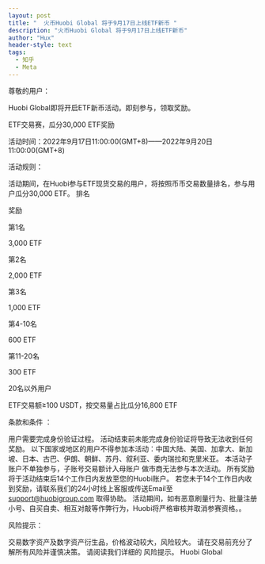 ```yaml
---
layout: post
title: "  火币Huobi Global 将于9月17日上线ETF新币 "
description: "火币Huobi Global 将于9月17日上线ETF新币"
author: "Hux"
header-style: text
tags:
  - 知乎
  - Meta
---
```



尊敬的用户：

Huobi Global即将开启ETF新币活动。即刻参与，领取奖励。

ETF交易赛，瓜分30,000 ETF奖励

活动时间：2022年9月17日11:00:00(GMT+8)——2022年9月20日11:00:00(GMT+8)

活动规则：

活动期间，在Huobi参与ETF现货交易的用户，将按照币币交易数量排名，参与用户瓜分30,000 ETF。
排名

奖励

第1名

3,000 ETF

第2名

2,000 ETF

第3名

1,000 ETF

第4-10名

600 ETF

第11-20名

300 ETF

20名以外用户

ETF交易额≥100 USDT，按交易量占比瓜分16,800 ETF

 

 

条款和条件 ：

用户需要完成身份验证过程。 活动结束前未能完成身份验证将导致无法收到任何奖励。
以下国家或地区的用户不得参加本活动：中国大陆、美国、加拿大、新加坡、日本、古巴、伊朗、朝鲜、苏丹、叙利亚、委内瑞拉和克里米亚。
本活动子账户不单独参与，子账号交易额计入母账户
做市商无法参与本次活动。
所有奖励将于活动结束后14个工作日内发放至您的Huobi账户。 若您未于14个工作日内收到奖励，请联系我们的24小时线上客服或传送Email至 support@huobigroup.com 取得协助。
活动期间，如有恶意刷量行为、批量注册小号、自买自卖、相互对敲等作弊行为，Huobi将严格审核并取消参赛资格。。
 

风险提示：

交易数字资产及数字资产衍生品，价格波动较大，风险较大。 请在交易前充分了解所有风险并谨慎决策。 请阅读我们详细的 风险提示。
Huobi Global
